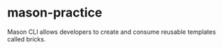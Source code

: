 # mason-practice
Mason CLI allows developers to create and consume reusable templates called bricks.
